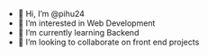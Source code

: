 - 👋 Hi, I’m @pihu24
- 👀 I’m interested in Web Development
- 🌱 I’m currently learning Backend 
- 💞️ I’m looking to collaborate on front end projects


<!---
pihu24/pihu24 is a ✨ special ✨ repository because its `README.md` (this file) appears on your GitHub profile.
You can click the Preview link to take a look at your changes.
--->
